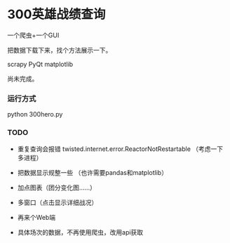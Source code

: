 300英雄战绩查询
=========

一个爬虫+一个GUI

把数据下载下来，找个方法展示一下。

scrapy PyQt matplotlib

尚未完成。

### 运行方式

python 300hero.py



### TODO

* 重复查询会报错 twisted.internet.error.ReactorNotRestartable （考虑一下多进程）

* 把数据显示规整一些 （也许需要pandas和matplotlib）

* 加点图表（团分变化图……）

* 多窗口（点击显示详细战况）

* 再来个Web端

* 具体场次的数据，不再使用爬虫，改用api获取

